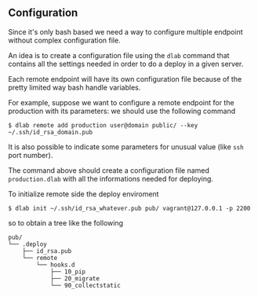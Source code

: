 ## Configuration

Since it's only bash based we need a way to configure multiple endpoint
without complex configuration file.

An idea is to create a configuration file using the ``dlab`` command that
contains all the settings needed in order to do a deploy in a given server.

Each remote endpoint will have its own configuration file because of the
pretty limited way bash handle variables.

For example, suppose we want to configure a remote endpoint for the production
with its parameters: we should use the following command

    $ dlab remote add production user@domain public/ --key ~/.ssh/id_rsa_domain.pub

It is also possible to indicate some parameters for unusual value (like ``ssh``
port number).

The command above should create a configuration file named ``production.dlab`` with all
the informations needed for deploying.

To initialize remote side the deploy enviroment

    $ dlab init ~/.ssh/id_rsa_whatever.pub pub/ vagrant@127.0.0.1 -p 2200

so to obtain a tree like the following

    pub/
    └── .deploy
        ├── id_rsa.pub
        └── remote
            └── hooks.d
                ├── 10_pip
                ├── 20_migrate
                └── 90_collectstatic
